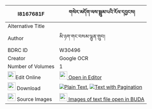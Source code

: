 |I8167681F|གསེར་མདོག་ལས་སྦྲུམ་པའི་རོལ་དབྱངས། 
| --- | --- 
|Alternative Title |
|Author| མི་ཉག་གང་བསམ་ལྷུན་གྲུབ།
|BDRC ID | W30496
|Creator | Google OCR
|Number of Volumes| 1
|<img width="25" src="https://img.icons8.com/color/25/000000/edit-property.png">Edit Online| [<img width="25" src="https://avatars.githubusercontent.com/u/45091458?s=200&v=4"> Open in Editor](http://editor.openpecha.org/I8167681F)
|<img width="25" src="https://img.icons8.com/fluent/48/000000/download-2.png"/>  Download | [![](https://img.icons8.com/color/20/000000/txt.png)Plain Text](https://github.com/Openpecha/I8167681F/releases/download/v1/serdok_la_sa_drumpa_i_rol_yang_plain_I8167681F.zip), [![](https://img.icons8.com/color/20/000000/txt.png)Text with Pagination](https://github.com/Openpecha/I8167681F/releases/download/v1/serdok_la_sa_drumpa_i_rol_yang_pages_I8167681F.zip)
|<img width="25" src="https://img.icons8.com/plasticine/100/000000/pictures-folder.png"/>  Source Images | [<img width="25" src="https://library.bdrc.io/icons/BUDA-small.svg"> Images of text file open in BUDA](https://library.bdrc.io/show/bdr:W30496)